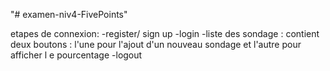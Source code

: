 "# examen-niv4-FivePoints" 

etapes de connexion:
-register/ sign up
-login
-liste des sondage : contient deux boutons : l'une pour l'ajout d'un nouveau sondage 
et l'autre pour afficher l e pourcentage
-logout